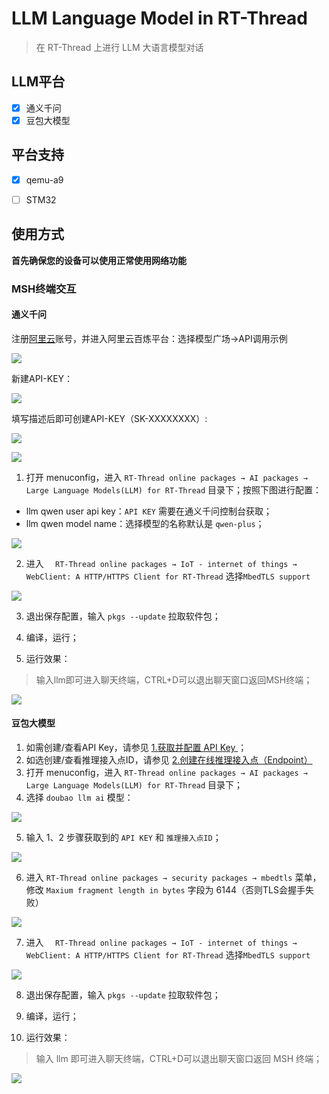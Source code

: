 # LLM Language Model in RT-Thread

> 在 RT-Thread 上进行 LLM 大语言模型对话

## LLM平台

- [x] 通义千问
- [x] 豆包大模型

## 平台支持

- [x] qemu-a9

- [ ] STM32

## 使用方式

**首先确保您的设备可以使用正常使用网络功能**

### MSH终端交互

#### 通义千问

注册[阿里云](https://www.aliyun.com/product/bailian?spm=5176.28103460.0.0.5abc5d27J2SWgK)账号，并进入阿里云百炼平台：选择模型广场→API调用示例

![](docs/2.png)

新建API-KEY：

![](docs/3.png)

填写描述后即可创建API-KEY（SK-XXXXXXXX）:

![](docs/4.png)

![](docs/6.png)

1. 打开 menuconfig，进入 `RT-Thread online packages → AI packages → Large Language Models(LLM) for RT-Thread` 目录下；按照下图进行配置：

* llm qwen user api key：`API KEY` 需要在通义千问控制台获取；
* llm qwen model name：选择模型的名称默认是 `qwen-plus`；

![](docs/1.png)

2. 进入 `  RT-Thread online packages → IoT - internet of things → WebClient: A HTTP/HTTPS Client for RT-Thread` 选择`MbedTLS support`

![](docs/1.1.png)

3. 退出保存配置，输入 `pkgs --update` 拉取软件包；

4. 编译，运行；

5. 运行效果：

> 输入llm即可进入聊天终端，CTRL+D可以退出聊天窗口返回MSH终端；

![](docs/5.png)

#### 豆包大模型

1. 如需创建/查看API Key，请参见 [1.获取并配置 API Key ](https://www.volcengine.com/docs/82379/1399008#b00dee71)；
2. 如选创建/查看推理接入点ID，请参见 [2.创建在线推理接入点（Endpoint）](https://www.volcengine.com/docs/82379/1399008#93d221a3)
3. 打开 menuconfig，进入 `RT-Thread online packages → AI packages → Large Language Models(LLM) for RT-Thread` 目录下；
4. 选择 `doubao llm ai` 模型：

![](docs/7.png)

5. 输入 1、2 步骤获取到的 `API KEY` 和 `推理接入点ID`；

![](docs/8.png)

6.   进入 `RT-Thread online packages → security packages → mbedtls` 菜单，修改 `Maxium fragment length in bytes` 字段为 6144（否则TLS会握手失败）

![](docs/9.png)

7. 进入 `  RT-Thread online packages → IoT - internet of things → WebClient: A HTTP/HTTPS Client for RT-Thread` 选择`MbedTLS support`

![](docs/1.1.png)

8. 退出保存配置，输入 `pkgs --update` 拉取软件包；

9. 编译，运行；
10. 运行效果：

> 输入 llm 即可进入聊天终端，CTRL+D可以退出聊天窗口返回 MSH 终端；

![](docs/10.png)